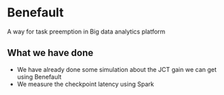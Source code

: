# Benefault
A way for task preemption in Big data analytics platform
## What we have done
* We have already done some simulation about the JCT gain we can get using Benefault
* We measure the checkpoint latency using Spark

